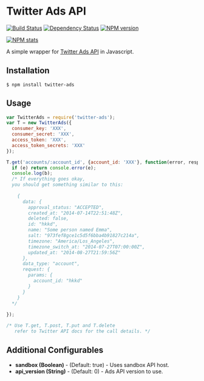 # Twitter Ads API

[![Build Status](https://travis-ci.org/FallenTech/twitter-ads.png?branch=master)](https://travis-ci.org/FallenTech/twitter-ads)
[![Dependency Status](https://www.versioneye.com/user/projects/56338d8f36d0ab0021001a8d/badge.svg?style=flat)](https://www.versioneye.com/user/projects/56338d8f36d0ab0021001a8d)
[![NPM version](https://badge.fury.io/js/twitter-ads.png)](http://badge.fury.io/js/twitter-ads)

[![NPM stats](https://nodei.co/npm/twitter-ads.png?downloads=true)](https://www.npmjs.org/package/twitter-ads)

A simple wrapper for <a href="https://dev.twitter.com/ads/overview">Twitter Ads API</a> in Javascript.

## Installation

```
$ npm install twitter-ads
```


## Usage
```js
var TwitterAds = require('twitter-ads');
var T = new TwitterAds({
  consumer_key: 'XXX',
  consumer_secret: 'XXX',
  access_token: 'XXX',
  access_token_secrets: 'XXX'
});

T.get('accounts/:account_id', {account_id: 'XXX'}, function(error, resp, body) {
  if (e) return console.error(e);
  console.log(b);
  /* If everything goes okay,
  you should get something similar to this:
  
    {
      data: {
        approval_status: "ACCEPTED",
        created_at: "2014-07-14T22:51:48Z",
        deleted: false,
        id: "hkkd",
        name: "Some person named Emma",
        salt: "973fef8gce1c5d5f6bba4b91827c214a",
        timezone: "America/Los_Angeles",
        timezone_switch_at: "2014-07-27T07:00:00Z",
        updated_at: "2014-08-27T21:59:56Z"
      },
      data_type: "account",
      request: {
        params: {
          account_id: "hkkd"
        }
      }
    }  
  */
  
});

/* Use T.get, T.post, T.put and T.delete
   refer to Twitter API docs for the call details. */
```

## Additional Configurables
* **sandbox (Boolean)** - (Default: true) - Uses sandbox API host.
* **api_version (String)** - (Default: 0) - Ads API version to use.